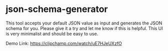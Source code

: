# json-schema-generator
This tool accepts your default JSON value as input and generates the JSON schema for you.
Please give it a try and let me know if this is helpful. This UI is very minimalist and should be easy to use.

Demo Link: https://clipchamp.com/watch/uE7HJeUXzfO
